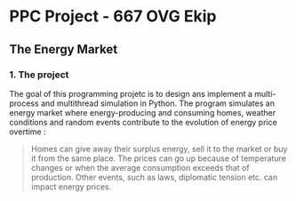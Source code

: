 # PPC Project - 667 OVG Ekip

## The	Energy	Market 

### 1. The project
The goal of this programming projetc is to design ans implement a multi-process and multithread simulation in Python. The program simulates an energy market where energy-producing and consuming homes, weather conditions and random events contribute to the evolution of energy price overtime :
> Homes can give away their surplus energy, sell it to the market or buy it from the same place. The prices can go up because of temperature changes or when the average consumption exceeds that of production. Other events, such as laws, diplomatic tension etc. can impact energy prices.


